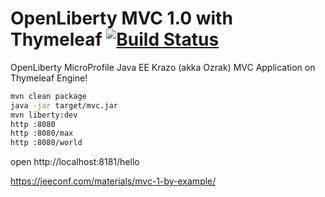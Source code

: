 # OpenLiberty MVC 1.0 with Thymeleaf [![Build Status](https://travis-ci.org/daggerok/open-liberty-mvc-thymeleaf.svg?branch=master)](https://travis-ci.org/daggerok/open-liberty-mvc-thymeleaf)
OpenLiberty MicroProfile Java EE Krazo (akka Ozrak) MVC Application on Thymeleaf Engine!

```bash
mvn clean package
java -jar target/mvc.jar
mvn liberty:dev
http :8080
http :8080/max
http :8080/world
```

open http://localhost:8181/hello

https://jeeconf.com/materials/mvc-1-by-example/
